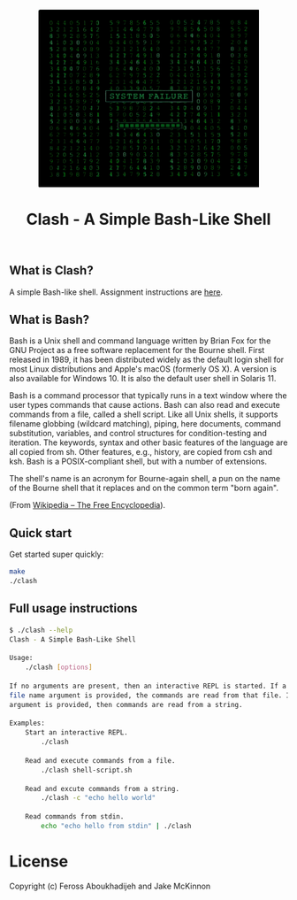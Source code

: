 <h1 align="center">
  <br>
  <img src="clash.gif" alt="Clash logo" width="400">
  <br>
  <br>
  Clash - A Simple Bash-Like Shell
  <br>
  <br>
</h1>

## What is Clash?

A simple Bash-like shell. Assignment instructions are [here](https://web.stanford.edu/~ouster/cgi-bin/cs190-winter19/clash.php).

## What is Bash?

Bash is a Unix shell and command language written by Brian Fox for the GNU
Project as a free software replacement for the Bourne shell. First
released in 1989, it has been distributed widely as the default login shell
for most Linux distributions and Apple's macOS (formerly OS X). A version is
also available for Windows 10. It is also the default user shell in Solaris
11.

Bash is a command processor that typically runs in a text window where the user
types commands that cause actions. Bash can also read and execute commands from
a file, called a shell script. Like all Unix shells, it supports filename
globbing (wildcard matching), piping, here documents, command substitution,
variables, and control structures for condition-testing and iteration. The
keywords, syntax and other basic features of the language are all copied from
sh. Other features, e.g., history, are copied from csh and ksh. Bash is a
POSIX-compliant shell, but with a number of extensions.

The shell's name is an acronym for Bourne-again shell, a pun on the name of the
Bourne shell that it replaces and on the common term "born again".

(From [Wikipedia – The Free Encyclopedia](https://en.wikipedia.org/wiki/Bash_(Unix_shell))).

## Quick start

Get started super quickly:

```bash
make
./clash
```

## Full usage instructions

```bash
$ ./clash --help
Clash - A Simple Bash-Like Shell

Usage:
    ./clash [options]

If no arguments are present, then an interactive REPL is started. If a single
file name argument is provided, the commands are read from that file. If a "-c"
argument is provided, then commands are read from a string.

Examples:
    Start an interactive REPL.
        ./clash

    Read and execute commands from a file.
        ./clash shell-script.sh

    Read and excute commands from a string.
        ./clash -c "echo hello world"

    Read commands from stdin.
        echo "echo hello from stdin" | ./clash
```

# License

Copyright (c) Feross Aboukhadijeh and Jake McKinnon
